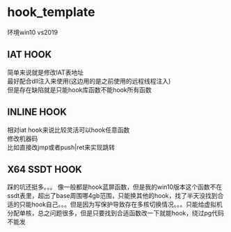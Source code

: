 # hook_template  
环境win10 vs2019  
## IAT HOOK  
简单来说就是修改IAT表地址  
最好配合dll注入来使用(这边用的是之前使用的远程线程注入)  
但是存在缺陷就是只能hook库函数不能hook所有函数  
## INLINE HOOK  
相对iat hook来说比较灵活可以hook任意函数  
修改机器码  
比如直接改jmp或者push|ret来实现跳转  
## X64 SSDT HOOK  
踩的坑还挺多。。。  像一般都是hook蓝屏函数，但是我的win10版本这个函数不在ssdt表里，超出了base周围哪4gb范围，只能换其他的hook，找了半天没找到合适的只能hook自己。。。但是因为写保护导致存在多核切换情况。。。只能给虚拟机分配单核，总之问题很多，但是只要找到合适函数改一下就能hook，绕过pg代码不能发  


